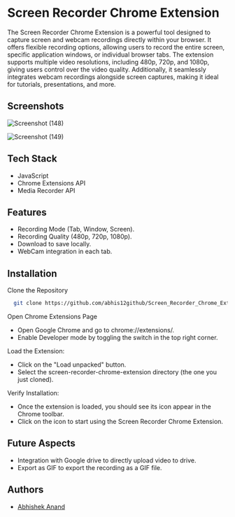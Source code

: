 
# Screen Recorder Chrome Extension

The Screen Recorder Chrome Extension is a powerful tool designed to capture screen and webcam recordings directly within your browser. It offers flexible recording options, allowing users to record the entire screen, specific application windows, or individual browser tabs. The extension supports multiple video resolutions, including 480p, 720p, and 1080p, giving users control over the video quality. Additionally, it seamlessly integrates webcam recordings alongside screen captures, making it ideal for tutorials, presentations, and more.

## Screenshots

![Screenshot (148)](https://github.com/user-attachments/assets/5ee6aaf4-9f0f-4448-98ca-05f3a80be256)

![Screenshot (149)](https://github.com/user-attachments/assets/9b634db7-b6f6-48ec-a89f-90f96ef4c7f2)





## Tech Stack

* JavaScript   
* Chrome Extensions API
* Media Recorder API


## Features

- Recording Mode (Tab, Window, Screen).
- Recording Quality (480p, 720p, 1080p).
- Download to save locally.
- WebCam integration in each tab.


## Installation

Clone the Repository

```bash
  git clone https://github.com/abhis12github/Screen_Recorder_Chrome_Extension

```
Open Chrome Extensions Page
* Open Google Chrome and go to chrome://extensions/.
* Enable Developer mode by toggling the switch in the top right corner.

Load the Extension:
* Click on the "Load unpacked" button.
* Select the screen-recorder-chrome-extension directory (the one you just cloned).

Verify Installation:

* Once the extension is loaded, you should see its icon appear in the Chrome toolbar.
* Click on the icon to start using the Screen Recorder Chrome Extension.


    
## Future Aspects

* Integration with Google drive to directly upload video to drive.
* Export as GIF to export the recording as a GIF file.
## Authors

- [Abhishek Anand](https://github.com/abhis12github)

